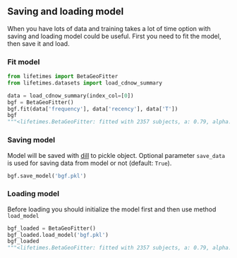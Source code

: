 ## Saving and loading model

When you have lots of data and training takes a lot of time option with saving and loading model could be useful. First you need to fit the model, then save it and load.

### Fit model

```python
from lifetimes import BetaGeoFitter
from lifetimes.datasets import load_cdnow_summary

data = load_cdnow_summary(index_col=[0])
bgf = BetaGeoFitter()
bgf.fit(data['frequency'], data['recency'], data['T'])
bgf
"""<lifetimes.BetaGeoFitter: fitted with 2357 subjects, a: 0.79, alpha: 4.41, b: 2.43, r: 0.24>"""
```

### Saving model

Model will be saved with [dill](https://github.com/uqfoundation/dill) to pickle object. Optional parameter `save_data` is used for saving data from model or not (default: `True`).

```python
bgf.save_model('bgf.pkl')
```

### Loading model

Before loading you should initialize the model first and then use method `load_model`

```python
bgf_loaded = BetaGeoFitter()
bgf_loaded.load_model('bgf.pkl')
bgf_loaded
"""<lifetimes.BetaGeoFitter: fitted with 2357 subjects, a: 0.79, alpha: 4.41, b: 2.43, r: 0.24>"""
```
